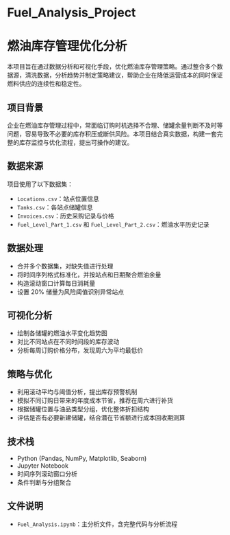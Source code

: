 # Fuel_Analysis_Project
# 燃油库存管理优化分析

本项目旨在通过数据分析和可视化手段，优化燃油库存管理策略。通过整合多个数据源，清洗数据，分析趋势并制定策略建议，帮助企业在降低运营成本的同时保证燃料供应的连续性和稳定性。

## 项目背景
企业在燃油库存管理过程中，常面临订购时机选择不合理、储罐余量判断不及时等问题，容易导致不必要的库存积压或断供风险。本项目结合真实数据，构建一套完整的库存监控与优化流程，提出可操作的建议。

## 数据来源
项目使用了以下数据集：
- `Locations.csv`：站点位置信息
- `Tanks.csv`：各站点储罐信息
- `Invoices.csv`：历史采购记录与价格
- `Fuel_Level_Part_1.csv` 和 `Fuel_Level_Part_2.csv`：燃油水平历史记录

## 数据处理
- 合并多个数据集，对缺失值进行处理
- 将时间序列格式标准化，并按站点和日期聚合燃油余量
- 构造滚动窗口计算每日消耗量
- 设置 20% 储量为风险阈值识别异常站点

## 可视化分析
- 绘制各储罐的燃油水平变化趋势图
- 对比不同站点在不同时间段的库存波动
- 分析每周订购价格分布，发现周六为平均最低价

## 策略与优化
- 利用滚动平均与阈值分析，提出库存预警机制
- 模拟不同订购日带来的年度成本节省，推荐在周六进行补货
- 根据储罐位置与油品类型分组，优化整体折扣结构
- 评估是否有必要新建储罐，结合潜在节省额进行成本回收期测算

## 技术栈
- Python (Pandas, NumPy, Matplotlib, Seaborn)
- Jupyter Notebook
- 时间序列滚动窗口分析
- 条件判断与分组聚合

## 文件说明
- `Fuel_Analysis.ipynb`：主分析文件，含完整代码与分析流程
